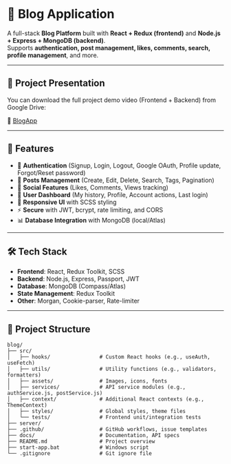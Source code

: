 # 📝 Blog Application

A full-stack **Blog Platform** built with **React + Redux (frontend)** and **Node.js + Express + MongoDB (backend)**.  
Supports **authentication, post management, likes, comments, search, profile management**, and more.  

---

## 📂 Project Presentation

You can download the full project demo video (Frontend + Backend) from Google Drive:

🔗 [BlogApp](https://drive.google.com/file/d/1ecmF-yxC9zB0fEvd8KVrzRuRbeXMyuE-/view?usp=sharing)

---

## 🚀 Features

- 🔐 **Authentication** (Signup, Login, Logout, Google OAuth, Profile update, Forgot/Reset password)
- 📝 **Posts Management** (Create, Edit, Delete, Search, Tags, Pagination)
- 💬 **Social Features** (Likes, Comments, Views tracking)
- 👤 **User Dashboard** (My history, Profile, Account actions, Last login)
- 📱 **Responsive UI** with SCSS styling
- ⚡ **Secure** with JWT, bcrypt, rate limiting, and CORS
- 📊 **Database Integration** with MongoDB (local/Atlas)

---

## 🛠️ Tech Stack

- **Frontend**: React, Redux Toolkit, SCSS  
- **Backend**: Node.js, Express, Passport, JWT  
- **Database**: MongoDB (Compass/Atlas)  
- **State Management**: Redux Toolkit  
- **Other**: Morgan, Cookie-parser, Rate-limiter  

---

## 📂 Project Structure
```
blog/
├── src/
│   ├── hooks/                # Custom React hooks (e.g., useAuth, useFetch)
│   ├── utils/                # Utility functions (e.g., validators, formatters)
│   ├── assets/               # Images, icons, fonts
│   ├── services/             # API service modules (e.g., authService.js, postService.js)
│   ├── context/              # Additional React contexts (e.g., ThemeContext)
│   ├── styles/               # Global styles, theme files
│   └── tests/                # Frontend unit/integration tests
├── server/
├── .github/                  # GitHub workflows, issue templates
├── docs/                     # Documentation, API specs
├── README.md                 # Project overview
├── start-app.bat             # Windows script
└── .gitignore                # Git ignore file

```
